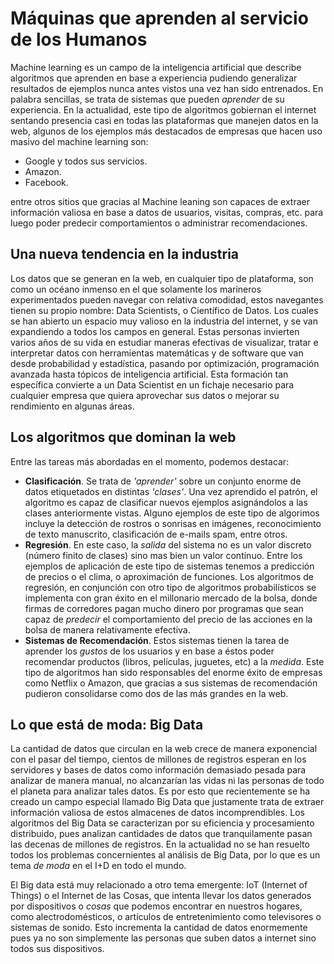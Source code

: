 # Máquinas que aprenden al servicio de los Humanos

Machine learning es un campo de la inteligencia artificial que describe algoritmos que aprenden en base a experiencia pudiendo generalizar resultados de ejemplos nunca antes vistos una vez han sido entrenados. En palabra sencillas, se trata de sistemas que pueden *aprender* de su experiencia. En la actualidad, este tipo de algoritmos gobiernan el internet sentando presencia casi en todas las plataformas que manejen datos en la web, algunos de los ejemplos más destacados de empresas que hacen uso masivo del machine learning son:

  - Google y todos sus servicios.
  - Amazon.
  - Facebook.

entre otros sitios que gracias al Machine leaning son capaces de extraer información valiosa en base a datos de usuarios, visitas, compras, etc. para luego poder predecir comportamientos o administrar recomendaciones.

## Una nueva tendencia en la industria

Los datos que se generan en la web, en cualquier tipo de plataforma, son como un océano inmenso en el que solamente los marineros experimentados pueden navegar con relativa comodidad, estos navegantes tienen su propio nombre: Data Scientists, o Científico de Datos. Los cuales se han abierto un espacio muy valioso en la industria del internet, y se van expandiendo a todos los campos en general. Estas personas invierten varios años de su vida en estudiar maneras efectivas de visualizar, tratar e interpretar datos con herramientas matemáticas y de software que van desde probabilidad y estadística, pasando por optimización, programación avanzada hasta tópicos de inteligencia artificial. Esta formación tan específica convierte a un Data Scientist en un fichaje necesario para cualquier empresa que quiera aprovechar sus datos o mejorar su rendimiento en algunas áreas. 

## Los algoritmos que dominan la web

Entre las tareas más abordadas en el momento, podemos destacar:
  - **Clasificación**. Se trata de *'aprender'* sobre un conjunto enorme de datos etiquetados en distintas *'clases'*. Una vez aprendido el patrón, el algoritmo es capaz de clasificar nuevos ejemplos asignándolos a las clases anteriormente vistas. Alguno ejemplos de este tipo de algorimos incluye la detección de rostros o sonrisas en imágenes, reconocimiento de texto manuscrito, clasificación de e-mails spam, entre otros.
  - **Regresión**. En este caso, la *salida* del sistema no es un valor discreto (número finito de clases) sino mas bien un valor contínuo. Entre los ejemplos de aplicación de este tipo de sistemas tenemos a predicción de precios o el clima, o aproximación de funciones. Los algoritmos de regresión, en conjunción con otro tipo de algoritmos probabilísticos se implementa con gran éxito en el millonario mercado de la bolsa, donde firmas de corredores pagan mucho dinero por programas que sean capaz de *predecir* el comportamiento del precio de las acciones en la bolsa de manera relativamente efectiva.
  - **Sistemas de Recomendación**. Estos sistemas tienen la tarea de aprender los *gustos* de los usuarios y en base a éstos poder recomendar productos (libros, películas, juguetes, etc) a la *medida*. Este tipo de algoritmos han sido responsables del enorme éxito de empresas como Netflix o Amazon, que gracias a sus sistemas de recomendación pudieron consolidarse como dos de las más grandes en la web.

## Lo que está de moda: Big Data

La cantidad de datos que circulan en la web crece de manera exponencial con el pasar del tiempo, cientos de millones de registros esperan en los servidores y bases de datos como información demasiado pesada para analizar de manera manual, no alcanzarían las vidas ni las personas de todo el planeta para analizar tales datos. Es por esto que recientemente se ha creado un campo especial llamado Big Data que justamente trata de extraer información valiosa de estos almacenes de datos incomprendibles. Los algoritmos del Big Data se caracterizan por su eficiencia y procesamiento distribuido, pues analizan cantidades de datos que tranquilamente pasan las decenas de millones de registros. En la actualidad no se han resuelto todos los problemas concernientes al análisis de Big Data, por lo que es un tema *de moda* en el I+D en todo el mundo.

El Big data está muy relacionado a otro tema emergente: IoT (Internet of Things) o el Internet de las Cosas, que intenta llevar los datos generados por dispositivos o *cosas* que podemos encontrar en nuestros hogares, como alectrodomésticos, o artículos de entretenimiento como televisores o sistemas de sonido. Esto incrementa la cantidad de datos enormemente pues ya no son simplemente las personas que suben datos a internet sino todos sus dispositivos.